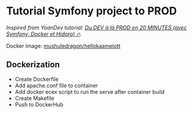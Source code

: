 # Tutorial Symfony project to PROD

*Inspired from YoanDev tutorial: [Du DEV à la PROD en 20 MINUTES (avec Symfony, Docker et Hidora) 🔥](https://youtu.be/CK_SqfxAjuE "Du DEV à la PROD en 20 MINUTES (avec Symfony, Docker et Hidora) 🔥").*

Docker Image: [mushuledragon/hellokaamelott](https://hub.docker.com/r/mushuledragon/hellokaamelott)

## Dockerization

- Create Dockerfile
- Add apache.conf file to container
- Add docker ecex script to run the serve after container build
- Create Makefile
- Push to DockerHub
